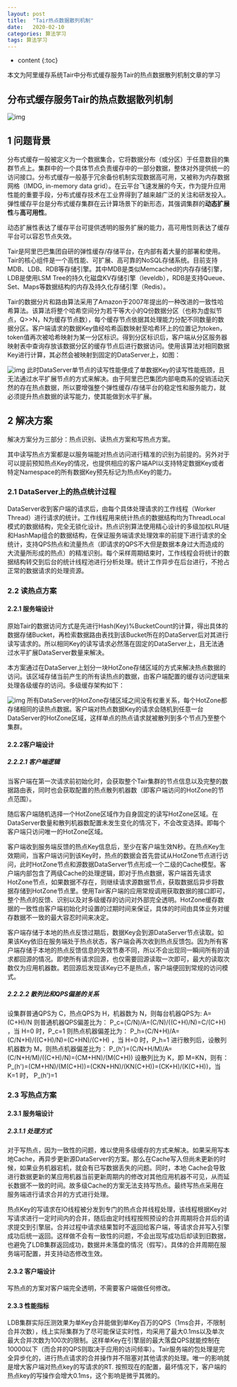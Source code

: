 ```yaml
---
layout: post
title:  "Tair热点数据散列机制"
date:   2020-02-10
categories: 算法学习  
tags: 算法学习
---
```


* content
{:toc}


本文为阿里缓存系统Tair中分布式缓存服务Tair的热点数据散列机制文章的学习

## 分布式缓存服务Tair的热点数据散列机制



![img](https://xuzuguang.men/images/posts/rd1.png)

## 1 问题背景

分布式缓存一般被定义为一个数据集合，它将数据分布（或分区）于任意数目的集群节点上。集群中的一个具体节点负责缓存中的一部分数据，整体对外提供统一的访问接口。分布式缓存一般基于冗余备份机制实现数据高可用，又被称为内存数据网格（IMDG, in-memory data grid）。在云平台飞速发展的今天，作为提升应用性能的重要手段，分布式缓存技术在工业界得到了越来越广泛的关注和研发投入。弹性缓存平台是分布式缓存集群在云计算场景下的新形态，其强调集群的**动态扩展性**与**高可用性**。

动态扩展性表达了缓存平台可提供透明的服务扩展的能力，高可用性则表达了缓存平台可以容忍节点失效。

Tair是阿里巴巴集团自研的弹性缓存/存储平台，在内部有着大量的部署和使用。Tair的核心组件是一个高性能、可扩展、高可靠的NoSQL存储系统。目前支持MDB、LDB、RDB等存储引擎。其中MDB是类似Memcached的内存存储引擎，LDB是使用LSM Tree的持久化磁盘KV存储引擎（leveldb），RDB是支持Queue、Set、Maps等数据结构的内存及持久化存储引擎（Redis）。

Tair的数据分片和路由算法采用了Amazon于2007年提出的一种改进的一致性哈希算法。该算法将整个哈希空间分为若干等大小的Q份数据分区（也称为虚拟节点，Q>>N，N为缓存节点数），每个缓存节点依据其处理能力分配不同数量的数据分区。客户端请求的数据Key值经哈希函数映射至哈希环上的位置记为token，token值再次被哈希映射为某一分区标识。得到分区标识后，客户端从分区服务器映射表中查询存放该数据分区的缓存节点后进行数据访问。使用该算法对相同数据Key进行计算，其必然会被映射到固定的DataServer上，如图：

![img](https://xuzuguang.men/images/posts/rd2.png)
此时DataServer单节点的读写性能便成了单数据Key的读写性能瓶颈，且无法通过水平扩展节点的方式来解决。由于阿里巴巴集团内部电商系的促销活动天然的存在热点数据，所以要增强整个弹性缓存/存储平台的稳定性和服务能力，就必须提升热点数据的读写能力，使其能做到水平扩展。

## 2 解决方案

解决方案分为三部分：热点识别、读热点方案和写热点方案。

其中读写热点方案都是以服务端能对热点访问进行精准的识别为前提的。另外对于可以提前预知热点Key的情况，也提供相应的客户端API以支持特定数据Key或者特定Namespace的所有数据Key预先标记为热点Key的能力。

### 2.1 DataServer上的热点统计过程

DataServer收到客户端的请求后，由每个具体处理请求的工作线程（Worker Thread）进行请求的统计。工作线程用来统计热点的数据结构均为ThreadLocal模式的数据结构，完全无锁化设计。热点识别算法使用精心设计的多级加权LRU链和HashMap组合的数据结构，在保证服务端请求处理效率的前提下进行请求的全统计，支持QPS热点和流量热点（即请求的QPS不大但是数据本身过大而造成的大流量所形成的热点）的精准识别。每个采样周期结束时，工作线程会将统计的数据结构转交到后台的统计线程池进行分析处理。统计工作异步在后台进行，不抢占正常的数据请求的处理资源。

### 2.2 读热点方案

#### 2.2.1 服务端设计

原始Tair的数据访问方式是先进行Hash(Key)%BucketCount的计算，得出具体的数据存储Bucket，再检索数据路由表找到该Bucket所在的DataServer后对其进行读写请求的。所以相同Key的读写请求必然落在固定的DataServer上，且无法通过水平扩展DataServer数量来解决。

本方案通过在DataServer上划分一块HotZone存储区域的方式来解决热点数据的访问。该区域存储当前产生的所有读热点的数据，由客户端配置的缓存访问逻辑来处理各级缓存的访问。多级缓存架构如下：

![img](https://xuzuguang.men/images/posts/rd4.png)
所有DataServer的HotZone存储区域之间没有权重关系，每个HotZone都存储相同的读热点数据。客户端对热点数据Key的请求会随机到任意一台DataServer的HotZone区域，这样单点的热点请求就被散列到多个节点乃至整个集群。

#### 2.2.2客户端设计

##### 2.2.2.1 客户端逻辑

当客户端在第一次请求前初始化时，会获取整个Tair集群的节点信息以及完整的数据路由表，同时也会获取配置的热点散列机器数（即客户端访问的HotZone的节点范围）。

随后客户端随机选择一个HotZone区域作为自身固定的读写HotZone区域。在DataServer数量和散列机器数配置未发生变化的情况下，不会改变选择。即每个客户端只访问唯一的HotZone区域。

客户端收到服务端反馈的热点Key信息后，至少在客户端生效N秒。在热点Key生效期间，当客户端访问到该Key时，热点的数据会首先尝试从HotZone节点进行访问，此时HotZone节点和源数据DataServer节点形成一个二级的Cache模型。客户端内部包含了两级Cache的处理逻辑，即对于热点数据，客户端首先请求HotZone节点，如果数据不存在，则继续请求源数据节点，获取数据后异步将数据存储到HotZone节点里。使用Tair客户端的应用常规调用获取数据的接口即可，整个热点的反馈、识别以及对多级缓存的访问对外部完全透明。HotZone缓存数据的一致性由客户端初始化时设置的过期时间来保证，具体的时间由具体业务对缓存数据不一致的最大容忍时间来决定。

客户端存储于本地的热点反馈过期后，数据Key会到源DataServer节点读取。如果该Key依旧在服务端处于热点状态，客户端会再次收到热点反馈包。因为所有客户端存储于本地的热点反馈信息的失效节奏不同，所以不会出现同一瞬间所有的请求都回源的情况。即使所有请求回源，也仅需要回源读取一次即可，最大的读取次数仅为应用机器数。若回源后发现该Key已不是热点，客户端便回到常规的访问模式。

##### 2.2.2.2 散列比和QPS偏差的关系

设集群普通QPS为 C，热点QPS为 H，机器数为 N，则每台机器QPS为:
		A=(C+H)/N
则普通机器QPS偏差比为：
		P_c=(C/N)/A=(C/N)/((C+H)/N)=C/(C+H) ，当 H=0 时，P_c=1
则热点机器偏差比为：
		P_h=(C/N+H)/A=(C/N+H)/((C+H)/N)=(C+HN)/(C+H) ，当 H=0 时，P_h=1
进行散列后，设散列机器数为 M，则热点机器偏差比为：
		P_(h')=(C/N+H/M)/A=(C/N+H/M)/((C+H)/N)=(CM+HN)/(M(C+H))
设散列比为 K，即 M=KN，则有：
		P_(h')=(CM+HN)/(M(C+H))=(CKN+HN)/(KN(C+H))=(CK+H)/(K(C+H))，当 K=1 时， P_(h')=1

### 2.3 写热点方案

#### 2.3.1 服务端设计

##### 2.3.1.1 处理方式

对于写热点，因为一致性的问题，难以使用多级缓存的方式来解决。如果采用写本地Cache，再异步更新源DataServer的方案。那么在Cache写入但尚未更新的时候，如果业务机器宕机，就会有已写数据丢失的问题。同时，本地 Cache会导致进行数据更新的某应用机器当前更新周期内的修改对其他应用机器不可见，从而延长数据不一致的时间。故多级Cache的方案无法支持写热点。最终写热点采用在服务端进行请求合并的方式进行处理。

热点Key的写请求在IO线程被分发到专门的热点合并线程处理，该线程根据Key对写请求进行一定时间内的合并，随后由定时线程按照预设的合并周期将合并后的请求提交到引擎层。合并过程中请求结果暂时不返回给客户端，等请求合并写入引擎成功后统一返回。这样做不会有一致性的问题，不会出现写成功后却读到旧数据，也避免了LDB集群返回成功，数据并未落盘的情况（假写）。具体的合并周期在服务端可配置，并支持动态修改生效。

#### 2.3.2 客户端设计

写热点的方案对客户端完全透明，不需要客户端做任何修改。

#### 2.3.3 性能指标

LDB集群实际压测效果为单Key合并能做到单Key百万的QPS（1ms合并，不限制合并次数），线上实际集群为了尽可能保证实时性，均采用了最大0.1ms以及单次最大合并次数为100次的限制。这样单Key在引擎层的最大落盘QPS就能控制在10000以下（而合并的QPS则取决于应用的访问频率）。Tair服务端的包处理是完全异步化的，进行热点请求的合并操作并不阻塞对其他请求的处理。唯一的影响就是增大客户端对热点key的写请求的RT. 按照现在的配置，最坏情况下，客户端的热点key的写操作会增大0.1ms，这个影响是微乎其微的。